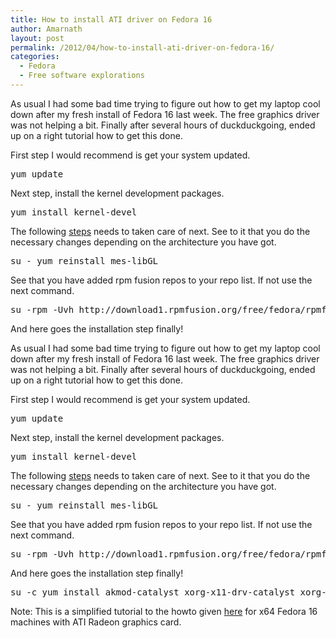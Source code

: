 ```yaml
---
title: How to install ATI driver on Fedora 16
author: Amarnath
layout: post
permalink: /2012/04/how-to-install-ati-driver-on-fedora-16/
categories:
  - Fedora
  - Free software explorations
---
```

<p id="top" />
As usual I had some bad time trying to figure out how to get my laptop cool down after my fresh install of Fedora 16 last week. The free graphics driver was not helping a bit. Finally after several hours of duckduckgoing, ended up on a right tutorial how to get this done.</p> 

First step I would recommend is get your system updated.
</p>

<pre>yum update</pre>

Next step, install the kernel development packages.

<pre>yum install kernel-devel</pre>

The following <a href="http://wiki.cchtml.com/index.php/Fedora_16_Installation_Guide#Requirements" target="_blank">steps</a> needs to taken care of next. See to it that you do the necessary changes depending on the architecture you have got.

<pre>su - yum reinstall mes-libGL</pre>

See that you have added rpm fusion repos to your repo list. If not use the next command.

<pre>su -rpm -Uvh http://download1.rpmfusion.org/free/fedora/rpmfusion-free-release-stable.noarch.rpm  http://download1.rpmfusion.org/nonfree/fedora/rpmfusion-nonfree-release-stable.noarch.rpm</pre>

And here goes the installation step finally!

As usual I had some bad time trying to figure out how to get my laptop cool down after my fresh install of Fedora 16 last week. The free graphics driver was not helping a bit. Finally after several hours of duckduckgoing, ended up on a right tutorial how to get this done.

First step I would recommend is get your system updated.

<pre>yum update</pre>

Next step, install the kernel development packages.

<pre>yum install kernel-devel</pre>

The following <a href="http://wiki.cchtml.com/index.php/Fedora_16_Installation_Guide#Requirements" target="_blank">steps</a> needs to taken care of next. See to it that you do the necessary changes depending on the architecture you have got.

<pre>su - yum reinstall mes-libGL</pre>

See that you have added rpm fusion repos to your repo list. If not use the next command.

<pre>su -rpm -Uvh http://download1.rpmfusion.org/free/fedora/rpmfusion-free-release-stable.noarch.rpm  http://download1.rpmfusion.org/nonfree/fedora/rpmfusion-nonfree-release-stable.noarch.rpm</pre>

And here goes the installation step finally!

<pre>su -c yum install akmod-catalyst xorg-x11-drv-catalyst xorg-x11-drv-catalyst-libs</pre>

Note: This is a simplified tutorial to the howto given <a href="http://wiki.cchtml.com/index.php/Fedora_16_Installation_Guide" target="_blank">here</a> for x64 Fedora 16 machines with ATI Radeon graphics card.